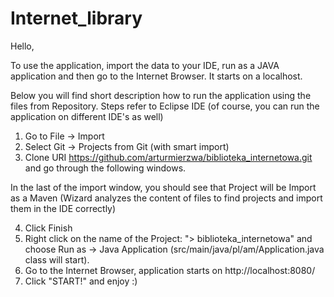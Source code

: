 # Internet_library

Hello,

To use the application, import the data to your IDE, run as a JAVA application and then go to the Internet Browser. It starts on a localhost.

Below you will find short description how to run the application using the files from Repository. 
Steps refer to Eclipse IDE (of course, you can run the application on different IDE's as well)

1. Go to File -> Import
2. Select Git -> Projects from Git (with smart import)
3. Clone URI https://github.com/arturmierzwa/biblioteka_internetowa.git and go through the following windows.

In the last of the import window, you should see that Project will be Import as a Maven (Wizard analyzes the content of files to find projects and import them in the IDE correctly)

4. Click Finish
5. Right click on the name of the Project: "> biblioteka_internetowa" and choose Run as -> Java Application (src/main/java/pl/am/Application.java class will start).
6. Go to the Internet Browser, application starts on http://localhost:8080/
7. Click "START!" and enjoy :)
